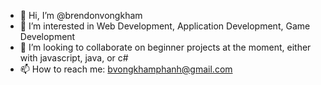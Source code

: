 - 👋 Hi, I’m @brendonvongkham
- 👀 I’m interested in Web Development, Application Development, Game Development
- 💞️ I’m looking to collaborate on beginner projects at the moment, either with javascript, java, or c#
- 📫 How to reach me: bvongkhamphanh@gmail.com

<!---
brendonvongkham/brendonvongkham is a ✨ special ✨ repository because its `README.md` (this file) appears on your GitHub profile.
You can click the Preview link to take a look at your changes.
--->
